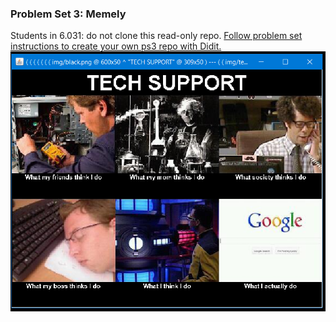 ### Problem Set 3: Memely

Students in 6.031: do not clone this read-only repo.
[Follow problem set instructions to create your own ps3 repo with Didit.](http://web.mit.edu/6.031/www/fa20/psets/ps3/)
![sample](/img/techsupport.png)
